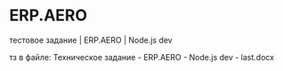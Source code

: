 # ERP.AERO

тестовое задание | ERP.AERO | Node.js dev

тз в файле: Техническое задание - ERP.AERO - Node.js dev - last.docx
